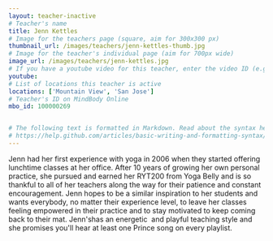 ```yaml
---
layout: teacher-inactive
# Teacher's name
title: Jenn Kettles
# Image for the teachers page (square, aim for 300x300 px)
thumbnail_url: /images/teachers/jenn-kettles-thumb.jpg
# Image for the teacher's individual page (aim for 700px wide)
image_url: /images/teachers/jenn-kettles.jpg
# If you have a youtube video for this teacher, enter the video ID (e.g. qaqiC84uaNg)
youtube:
# List of locations this teacher is active
locations: ['Mountain View', 'San Jose']
# Teacher's ID on MindBody Online
mbo_id: 100000269


# The following text is formatted in Markdown. Read about the syntax here:
# https://help.github.com/articles/basic-writing-and-formatting-syntax/
---
```


Jenn had her first experience with yoga in 2006 when they started offering lunchtime classes at her office.  After 10 years of growing her own personal practice, she pursued and earned her RYT200 from Yoga Belly and is so thankful to all of her teachers along the way for their patience and constant encouragement. Jenn hopes to be a similar inspiration to her students and wants everybody, no matter their experience level, to leave her classes feeling empowered in their practice and to stay motivated to keep coming back to their mat.  Jenn's  ​has an  energetic ​ and​   ​playful teaching style  and  ​she promises you'll  hear at least one Prince song on every playlist.​
